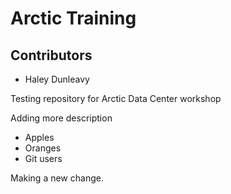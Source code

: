 # Arctic Training

## Contributors
- Haley Dunleavy

Testing repository for Arctic Data Center workshop

Adding more description

* Apples
* Oranges
* Git users

Making a new change. 



